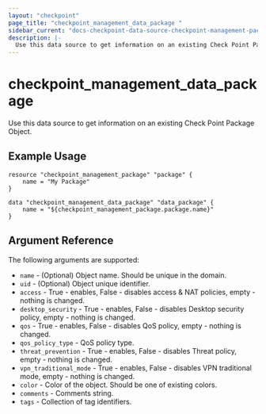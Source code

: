 ```yaml
---
layout: "checkpoint"
page_title: "checkpoint_management_data_package "
sidebar_current: "docs-checkpoint-data-source-checkpoint-management-package"
description: |-
  Use this data source to get information on an existing Check Point Package Object.
---
```


# checkpoint_management_data_package

Use this data source to get information on an existing Check Point Package Object.

## Example Usage

```hcl
resource "checkpoint_management_package" "package" {
    name = "My Package"
}

data "checkpoint_management_data_package" "data_package" {
    name = "${checkpoint_management_package.package.name}"
}
```

## Argument Reference

The following arguments are supported:

* `name` - (Optional) Object name. Should be unique in the domain.
* `uid` - (Optional) Object unique identifier. 
* `access` - True - enables, False - disables access & NAT policies, empty - nothing is changed.
* `desktop_security` - True - enables, False - disables Desktop security policy, empty - nothing is changed.
* `qos` - True - enables, False - disables QoS policy, empty - nothing is changed.
* `qos_policy_type` - QoS policy type.
* `threat_prevention` - True - enables, False - disables Threat policy, empty - nothing is changed.
* `vpn_traditional_mode` - True - enables, False - disables VPN traditional mode, empty - nothing is changed.
* `color` - Color of the object. Should be one of existing colors.
* `comments` - Comments string.
* `tags` - Collection of tag identifiers.